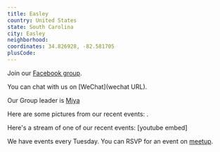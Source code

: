 ```yaml
---
title: Easley
country: United States
state: South Carolina
city: Easley
neighborhood: 
coordinates: 34.826928, -82.581705
plusCode:
---
```

Join our [Facebook group](https://www.facebook.com/groups/free.code.camp.easley).

You can chat with us on [WeChat](wechat URL).

Our Group leader is [Miya](freecodecamp.org/miya)

Here are some pictures from our recent events:
![]().

Here's a stream of one of our recent events:
[youtube embed]

We have events every Tuesday. You can RSVP for an event on [meetup](meetupurl).
